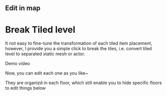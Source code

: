 ## Edit in map


# Break Tiled level

It not easy to fine-tune the transformation of each tiled item placement, however, I provide you a simple click to break the tiles, i.e. convert tiled level to separated static mesh or actor.

Demo video


Now, you can edit each one as you like~

They are organizd in each floor, which still enable you to hide specific floors to edit things below
